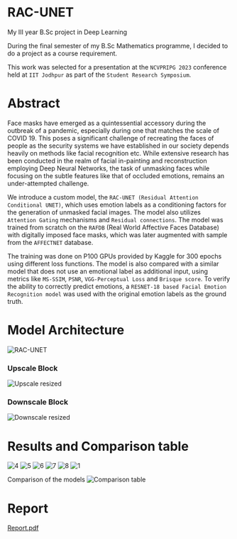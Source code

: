 # RAC-UNET
My III year B.Sc project in Deep Learning

During the final semester of my B.Sc Mathematics programme, I decided to do a project as a course requirement.

This work was selected for a presentation at the `NCVPRIPG 2023` conference held at `IIT Jodhpur` as part of the
`Student Research Symposium`.

# Abstract
Face masks have emerged as a quintessential accessory during the outbreak of a pandemic, especially during one that matches the scale of COVID 19. This poses a significant challenge of recreating the faces of people as the security systems we have established in our society depends heavily on methods like facial recognition etc. 
While extensive research has been conducted in the realm of facial in-painting and reconstruction employing Deep Neural Networks, the task of unmasking faces while focusing on the subtle features like that of occluded emotions, remains an under-attempted challenge.

We introduce a custom model, the `RAC-UNET (Residual Attention Conditional UNET)`, which uses emotion labels as a conditioning factors for the generation of unmasked facial images. 
The model also utilizes `Attention Gating` mechanisms and `Residual connections`. The model was trained from scratch on the `RAFDB` (Real World Affective Faces Database) with digitally imposed face masks, which was later augmented with sample from the `AFFECTNET` database. 

The training was done on P100 GPUs provided by Kaggle for 300 epochs using different loss functions. The model is also compared with a similar model that does not use an emotional label as additional input, using metrics like `MS-SSIM`, `PSNR`, `VGG-Perceptual Loss` and `Brisque score`. To verify the ability to correctly predict emotions, a `RESNET-18 based Facial Emotion Recognition model` was used with the original emotion labels as the ground truth.



# Model Architecture
![RAC-UNET](https://github.com/YeduKrishnaP/RAC-UNET/assets/98282751/16998e84-eace-410e-9f5a-7724287aaee4)

### Upscale Block
![Upscale resized](https://github.com/YeduKrishnaP/RAC-UNET/assets/98282751/d8e835e9-9066-4eab-b3ec-dd4a1df94f77)


### Downscale Block
![Downscale resized](https://github.com/YeduKrishnaP/RAC-UNET/assets/98282751/73149aff-2dc8-440e-90f2-f2dc336ea42e)


# Results and Comparison table
![4](https://user-images.githubusercontent.com/98282751/235886205-c50eab7d-d4ad-4958-9f17-d3edbedf7f0a.png)
![5](https://user-images.githubusercontent.com/98282751/235889576-15a0537b-2164-4f90-99d3-80eab3523b87.png)
![6](https://user-images.githubusercontent.com/98282751/235886214-3e4c6823-a835-490a-b516-e1f559c77d93.png)
![7](https://user-images.githubusercontent.com/98282751/235886218-3cc330e2-976c-44ca-8a73-8a946228ba3a.png)
![8](https://user-images.githubusercontent.com/98282751/235886222-2fdf6d59-97a9-4ddf-bcc2-d13f7c99467c.png)
![1](https://user-images.githubusercontent.com/98282751/235886195-4314f656-7802-4ed8-a456-57868d77800f.png)

Comparison of the models
![Comparison table](https://user-images.githubusercontent.com/98282751/235886455-bef380da-73ba-44e5-9feb-ec4227b0f64d.png)

# Report
[Report.pdf](https://github.com/YkingAwesome/RAC-UNET/files/11381387/Report.pdf)
